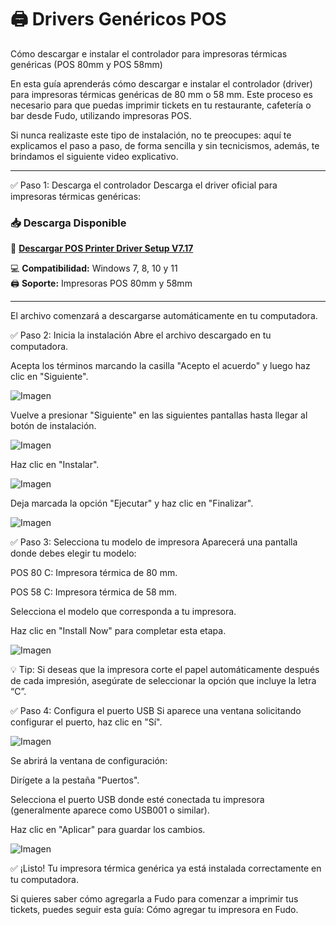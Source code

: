# 🖨️ Drivers Genéricos POS


Cómo descargar e instalar el controlador para impresoras térmicas genéricas (POS 80mm y POS 58mm)

En esta guía aprenderás cómo descargar e instalar el controlador (driver) para impresoras térmicas genéricas de 80 mm o 58 mm.
Este proceso es necesario para que puedas imprimir tickets en tu restaurante, cafetería o bar desde Fudo, utilizando impresoras POS.

Si nunca realizaste este tipo de instalación, no te preocupes: aquí te explicamos el paso a paso, de forma sencilla y sin tecnicismos, además, te brindamos el siguiente video explicativo.

---

✅ Paso 1: Descarga el controlador
Descarga el driver oficial para impresoras térmicas genéricas:

### 📥 Descarga Disponible


📁 **<a href="/POS-Printer-Driver-Setup-V7.17.exe" download="POS-Printer-Driver-Setup-V7.17.exe">Descargar POS Printer Driver Setup V7.17</a>**

💻 **Compatibilidad:** Windows 7, 8, 10 y 11  
🖨️ **Soporte:** Impresoras POS 80mm y 58mm

---

El archivo comenzará a descargarse automáticamente en tu computadora.

✅ Paso 2: Inicia la instalación
Abre el archivo descargado en tu computadora.

Acepta los términos marcando la casilla "Acepto el acuerdo" y luego haz clic en "Siguiente".

![Imagen](images/generic/1-inicio.webp)

Vuelve a presionar "Siguiente" en las siguientes pantallas hasta llegar al botón de instalación.

![Imagen](images/generic/2-ubicacion.webp)
 

Haz clic en "Instalar".

![Imagen](images/generic/3-install.webp)

Deja marcada la opción "Ejecutar" y haz clic en "Finalizar".

![Imagen](images/generic/4-finish.webp)

✅ Paso 3: Selecciona tu modelo de impresora
Aparecerá una pantalla donde debes elegir tu modelo:

POS 80 C: Impresora térmica de 80 mm.

POS 58 C: Impresora térmica de 58 mm.

Selecciona el modelo que corresponda a tu impresora.

Haz clic en "Install Now" para completar esta etapa.

![Imagen](images/generic/5-model.webp)

💡 Tip:
Si deseas que la impresora corte el papel automáticamente después de cada impresión, asegúrate de seleccionar la opción que incluye la letra “C”.

✅ Paso 4: Configura el puerto USB
Si aparece una ventana solicitando configurar el puerto, haz clic en "Sí".

![Imagen](images/generic/6-alert.webp)

Se abrirá la ventana de configuración:

Dirígete a la pestaña "Puertos".

Selecciona el puerto USB donde esté conectada tu impresora (generalmente aparece como USB001 o similar).

Haz clic en "Aplicar" para guardar los cambios.

![Imagen](images/generic/7-puertos.webp)

✅ ¡Listo!
Tu impresora térmica genérica ya está instalada correctamente en tu computadora.

Si quieres saber cómo agregarla a Fudo para comenzar a imprimir tus tickets, puedes seguir esta guía: Cómo agregar tu impresora en Fudo.

